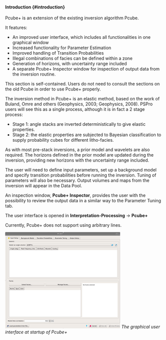 #### Introduction {#introduction}

Pcube+ is an extension of the existing inversion algorithm Pcube.

It features:

* An improved user interface, which includes all functionalities in one graphical window
* Increased functionality for Parameter Estimation
* Improved handling of Transition Probabilities
* Illegal combinations of facies can be defined within a zone
* Generation of horizons, with uncertainty range included
* A separate Pcube+ Inspector window for inspection of output data from the inversion routine.

This section is self-contained. Users do not need to consult the sections on the old Pcube in order to use Pcube+ properly.

The inversion method in Pcube+ is an elastic method, based on the work of Buland, Omre and others \(Geophysics, 2003; Geophysics, 2008\). PSPro users will see this as a single process, although it is in fact a 2 stage process:

* Stage 1: angle stacks are inverted deterministically to give elastic properties. 
* Stage 2: the elastic properties are subjected to Bayesian classification to supply probability cubes for different litho-facies. 

As with most pre-stack inversions, a prior model and wavelets are also required. The horizons defined in the prior model are updated during the inversion, providing new horizons with the uncertainty range included.

The user will need to define input parameters, set up a background model and specify transition probabilities before running the inversion. Tuning of parameters will also be necessary. Output volumes and maps from the inversion will appear in the Data Pool.

An inspection window, **Pcube+ Inspector**, provides the user with the possibility to review the output data in a similar way to the Parameter Tuning tab.

The user interface is opened in **Interpretation-Processing** → **Pcube+**

Currently, Pcube+ does not support using arbitrary lines.

![](/assets/077_Interpretation.png)
_The graphical user interface at startup of Pcube+_

